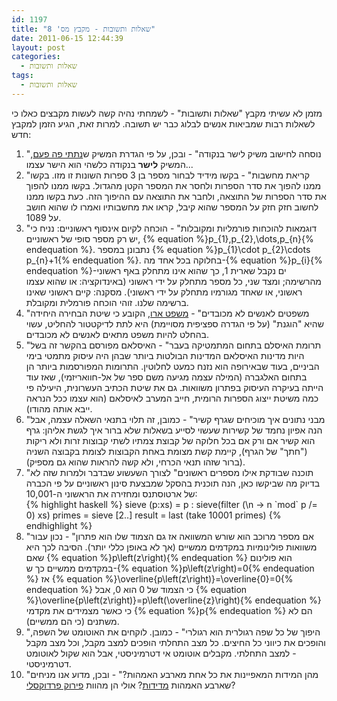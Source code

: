 ```yaml
---
id: 1197
title: "שאלות ותשובות - מקבץ מס' 8"
date: 2011-06-15 12:44:39
layout: post
categories: 
  - שאלות ותשובות
tags: 
  - שאלות ותשובות
---
```

מזמן לא עשיתי מקבץ "שאלות ותשובות" - לשמחתי נהיה קשה לעשות מקבצים כאלו כי לשאלות רבות שמביאות אנשים לבלוג כבר יש תשובה. למרות זאת, הגיע הזמן למקבץ חדש:
<ol>
	<li>"נוסחה לחישוב משיק לישר בנקודה" - ובכן, על פי הגדרת המשיק ש<a href="http://www.gadial.net/2010/11/21/derivative/">נתתי פה פעם</a>, המשיק <strong>לישר</strong> בנקודה כלשהי הוא הישר עצמו...</li>
	<li>"קריאת מחשבות" - בקשו מידיד לבחור מספר בן 3 ספרות השונות זו מזו. בקשו ממנו להפוך את סדר הספרות ולחסר את המספר הקטן מהגדול. בקשו ממנו להפוך את סדר הספרות של התוצאה, ולחבר את התוצאה עם ההיפוך הזה. כעת בקשו ממנו לחשוב חזק חזק על המספר שהוא קיבל, קראו את מחשבותיו ואמרו לו שהוא חושב על 1089.</li>
	<li>"דוגמאות להוכחות פורמליות ומקובלות" - הוכחה לקיום אינסוף ראשוניים: נניח כי יש רק מספר סופי של ראשוניים, {% equation %}p_{1},p_{2},\dots,p_{n}{% endequation %}. נתבונן במספר {% equation %}p_{1}\cdot p_{2}\cdots p_{n}+1{% endequation %}. בחלוקה בכל אחד מה-{% equation %}p_{i}{% endequation %}-ים נקבל שארית 1, כך שהוא אינו מתחלק באף ראשוני מהרשימה; ומצד שני, כל מספר מתחלק על ידי ראשוני (באינדוקציה: או שהוא עצמו ראשוני, או שאחד מגורמיו מתחלק על ידי ראשוני). מסקנה: קיים ראשוני שאינו ברשימה שלנו. זוהי הוכחה פורמלית ומקובלת.</li>
	<li>"משפטים לאנשים לא מכובדים" - <a href="http://www.gadial.net/2008/11/19/arrows_theorem/">משפט ארו</a>, הקובע כי שיטת הבחירה היחידה שהיא "הוגנת" (על פי הגדרה ספציפית מסויימת) היא לתת לדיקטטור להחליט, עשוי בהחלט להיות משפט מתאים לאנשים לא מכובדים.</li>
	<li>"תרומת האיסלם בתחום המתמטיקה בעבר" - האיסלאם מפורסם בהקשר זה בשל היות מדינות האיסלאם המדינות הבולטות ביותר שבהן היה עיסוק מתמטי בימי הביניים, בעוד שבאירופה הוא נזנח כמעט לחלוטין. התרומות המפורסמות ביותר הן בתחום האלגברה (המילה עצמה מגיעה משם ספר של אל-חוואריזמי), שאז עוד הייתה בעיקרה העיסוק בפתרון משוואות. גם את שיטת הכתיב העשרונית, היעילה פי כמה משיטת ייצוג הספרות הרומית, חייב המערב לאיסלאם (הוא עצמו ככל הנראה ייבא אותה מהודו).</li>
	<li>"מבני נתונים איך מוכיחים שגרף קשיר" - כמובן, זה תלוי בתנאי השאלה עצמה, אבל הנה אפיון נחמד של קשירות שעשוי לסייע בשאלות שלא ברור איך לגשת אליהן: גרף הוא קשיר אם ורק אם בכל חלוקה של קבוצת צמתיו לשתי קבוצות זרות ולא ריקות ("חתך" של הגרף), קיימת קשת מצומת באחת הקבוצות לצומת בקבוצה השניה (ברור שזהו תנאי הכרחי, ולא קשה להראות שהוא גם מספיק).</li>
	<li>"תוכנה שבודקת אילו מספרים ראשונים" לצורך השעשוע שבדבר ולמרות שזה לא בדיוק מה שביקשו כאן, הנה תוכנית בהסקל שמבצעת סינון ראשוניים על פי הכברה של ארטוסתנס ומחזירה את הראשוני ה-10,001:
<div class="code-block">
{% highlight haskell %}
sieve (p:xs) = p : sieve(filter (\n -> n `mod` p /= 0) xs)
primes = sieve [2..]
result = last (take 10001 primes)
{% endhighlight %}
</div>

</li>
	<li>"אם מספר מרוכב הוא שורש המשוואה אז גם הצמוד שלו הוא פתרון" - נכון עבור משוואות פולינומיות במקדמים ממשיים (אך לא באופן כללי יותר). הסיבה לכך היא שאם {% equation %}p\left(z\right){% endequation %} הוא פולינום במקדמים ממשיים כך ש-{% equation %}p\left(z\right)=0{% endequation %} אז {% equation %}\overline{p\left(z\right)}=\overline{0}=0{% endequation %} כי הצמוד של 0 הוא 0, אבל {% equation %}\overline{p\left(z\right)}=p\left(\overline{z}\right){% endequation %} כי כאשר מצמידים את מקדמי {% equation %}p{% endequation %} הם לא משתנים (כי הם ממשיים).</li>
	<li>"היפוך של כל שפה רגולרית הוא רגולרי" - כמובן. לוקחים את האוטומט של השפה, והופכים את כיווני כל החיצים. כל מצב התחלתי הופכים למצב מקבל, וכל מצב מקבל - למצב התחלתי. מקבלים אוטומט אי דטרמיניסטי, אבל הוא שקול לאוטומט דטרמיניסטי.</li>
	<li>"מהן המידות המאפיינות את כל אחת מארבע האמהות?" - ובכן, מדוע אנו מניחים שארבע האמהות <a href="http://www.gadial.net/2010/03/03/no_measure_on_the_real_line/">מדידות</a>? אולי הן מהוות <a href="http://www.gadial.net/2011/02/09/banach_tarski_paradox_1/">פירוק פרדוקסלי</a>?</li>
</ol>
